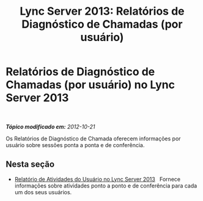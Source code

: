﻿---
title: 'Lync Server 2013: Relatórios de Diagnóstico de Chamadas (por usuário)'
TOCTitle: Relatórios de Diagnóstico de Chamadas (por usuário)
ms:assetid: 9da13470-001e-415f-b8c5-29b1f3b531ba
ms:mtpsurl: https://technet.microsoft.com/pt-br/library/Gg615023(v=OCS.15)
ms:contentKeyID: 49307602
ms.date: 05/19/2016
mtps_version: v=OCS.15
ms.translationtype: HT
---

# Relatórios de Diagnóstico de Chamadas (por usuário) no Lync Server 2013

 

_**Tópico modificado em:** 2012-10-21_

Os Relatórios de Diagnóstico de Chamada oferecem informações por usuário sobre sessões ponta a ponta e de conferência.

## Nesta seção

  - [Relatório de Atividades do Usuário no Lync Server 2013](lync-server-2013-user-activity-report.md)   Fornece informações sobre atividades ponto a ponto e de conferência para cada um dos seus usuários.


